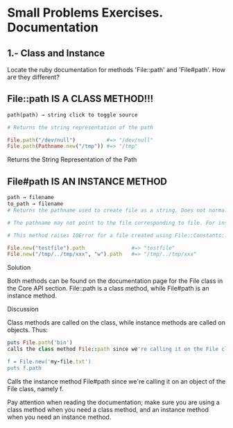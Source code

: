 # Small Problems Exercises. Documentation

## 1.- Class and Instance

Locate the ruby documentation for methods 'File::path' and 'File#path'. How are they different?

## File::path IS A CLASS METHOD!!!

```Ruby
path(path) → string click to toggle source

# Returns the string representation of the path

File.path("/dev/null")          #=> "/dev/null"
File.path(Pathname.new("/tmp")) #=> "/tmp"
```
Returns the String Representation of the Path

## File#path IS AN INSTANCE METHOD

```ruby
path → filename
to_path → filename
# Returns the pathname used to create file as a string. Does not normalize the name.

# The pathname may not point to the file corresponding to file. For instance, the pathname becomes void when the file has been moved or deleted.

# This method raises IOError for a file created using File::Constants::TMPFILE because they don't have a pathname.

File.new("testfile").path               #=> "testfile"
File.new("/tmp/../tmp/xxx", "w").path   #=> "/tmp/../tmp/xxx"
```
Solution

Both methods can be found on the documentation page for the File class in the Core API section. File::path is a class method, while File#path is an instance method.

Discussion

Class methods are called on the class, while instance methods are called on objects. Thus:
```ruby
puts File.path('bin')
calls the class method File::path since we're calling it on the File class, while:

f = File.new('my-file.txt')
puts f.path
```
Calls the instance method File#path since we're calling it on an object of the File class, namely f.

Pay attention when reading the documentation; make sure you are using a class method when you need a class method, and an instance method when you need an instance method.